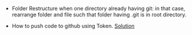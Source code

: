
- Folder Restructure when one directory already having git: in that case, rearrange folder and file such that folder having .git is in root directory.

- How to push code to github using Token.
[Solution](https://stackoverflow.com/questions/68775869/message-support-for-password-authentication-was-removed-please-use-a-personal)